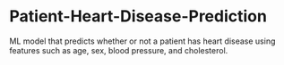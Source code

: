 # Patient-Heart-Disease-Prediction
ML model that predicts whether or not a patient has heart disease using features such as age, sex, blood pressure, and cholesterol.
